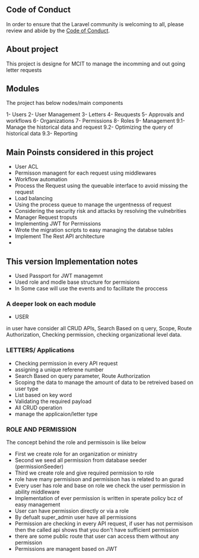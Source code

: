 
## Code of Conduct

In order to ensure that the Laravel community is welcoming to all, please review and abide by the [Code of Conduct](https://laravel.com/docs/contributions#code-of-conduct).

## About project 

This project is designe for MCIT to manage the incomming and out going letter requests


## Modules

The project has below nodes/main components

1- Users 
2- User Management
3- Letters
4- Reuquests 
5- Approvals and workflows
6- Organizations
7- Permissions
8- Roles
9- Management
    9.1- Manage the historical data and request
    9.2- Optimizing the query of historical data
    9.3- Reporting


## Main Poinsts considered in this project

 * User ACL
 * Permisson managent for each request using middlewares
 * Workflow automation
 * Process the Request using the queuable interface to avoid missing the request
 * Load balancing
 * Using the process queue to manage the urgentnesss of request
 * Considering the security risk and attacks by resolving the vulnebrities
 * Manager Request troputs 
 * Implementing JWT for Permissions
 * Wrote the migration scripts to easy managing the databse tables
 * Implement The Rest API architecture
 * 


 ## This version Implementation notes

 * Used Passport for JWT managemnt
 * Used role and modle base structure for permisions
 * In Some case will use the events and to facilitate the proccess




### A deeper look on each module

* USER

in user have consider all CRUD APIs, Search Based on q  uery, Scope, Route Authorization, Checking permission, checking organizational level data.


### LETTERS/ Applications

* Checking permission in every API request 
* assigning a unique referene number
* Search Based on query parameter, Route Authorization
* Scoping the data to manage the amount of data to be retreived based on user type
* List based on key word 
* Validating the required payload
* All CRUD operation
* manage the applicaion/letter type


### ROLE AND PERMISSION

The concept behind the role and permissoin is like below

* First we create role for an organization or ministry
* Second we seed all permission from database seeder (permissionSeeder)
* Third we create role and give required permission to role
* role have many permisison and permisison has is related to an gurad
* Every user has role and base on role we check the user permission in ability middleware
* Implementation of ever permission is written in sperate policy bcz of easy management
* User can have permission directly or via a role
* By defualt super_admin user have all permissions
* Permission are checking in every API request, if user has not permisison then the called api shows that you don't have sufficient permission
* there are some public route that user can access them without any permission
* Permissions are managent based on JWT








